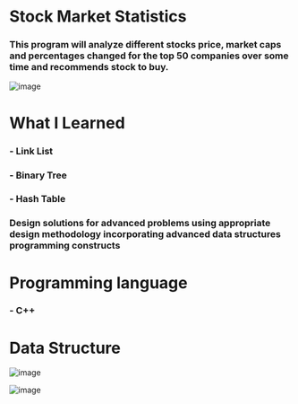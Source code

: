 <html lang="en">
<head>
    <meta charset="UTF-8">
    <meta name="viewport" content="width=device-width, initial-scale=1.0">
    <meta http-equiv="X-UA-Compatible" content="ie=edge">
</head>
<body>

<h1>Stock Market Statistics</h1>
<h3>This program will analyze different stocks price, market caps and percentages changed for the top 50 companies over some time and recommends stock to buy.</h3>

![image](https://user-images.githubusercontent.com/34757116/70516048-20e90400-1aeb-11ea-8f85-c90107623566.png)


<h1>What I Learned</h1>
<h3>- Link List</h3>
<h3>- Binary Tree</h3>
<h3>- Hash Table</h3>
<h3>Design solutions for advanced problems using appropriate design methodology incorporating advanced data structures programming constructs</h3>
<h1>Programming language</h3>
<h3>- C++</h3>

<h1>Data Structure</h1>

![image](https://user-images.githubusercontent.com/34757116/70516119-46760d80-1aeb-11ea-8434-969f8a848bc7.png)

![image](https://user-images.githubusercontent.com/34757116/70515905-f72fdd00-1aea-11ea-9b3f-5626256a30d0.png)



</body>
</html>
